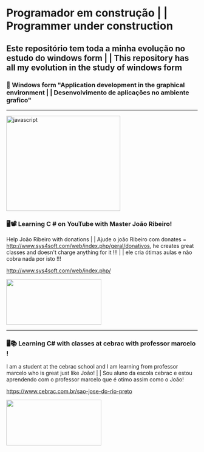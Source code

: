 # Programador em construção | | Programmer under construction
## Este repositório tem toda a minha evolução no estudo do windows form | | This repository has all my evolution in the study of windows form
### 📝 Windows form "Application development in the graphical environment | | Desenvolvimento de aplicações no ambiente grafico"
---------------------------------------------------------------------------------------------------------------------------------------------------------


<img src="https://user-images.githubusercontent.com/70340981/94454234-00785c00-0188-11eb-886c-72a5c7b14d11.gif" alt="javascript" width="300" height="250"/>








### 🖥📽 Learning C # on YouTube with Master João Ribeiro!


Help João Ribeiro with donations | | Ajude o joão Ribeiro com donates = http://www.sys4soft.com/web/index.php/geral/donativos, he creates great classes and doesn't charge anything for it !!! | |  ele cria ótimas aulas e não cobra nada por isto !!!

http://www.sys4soft.com/web/index.php/


<img src="https://user-images.githubusercontent.com/70340981/93710679-e652d400-fb1e-11ea-9fb9-582eaaa4f9bf.png" width="250" height="120"/>


---------------------------------------------------------------------------------------------------------------------------------------------------------



### 🖥📚 Learning C# with classes at cebrac with professor marcelo !

I am a student at the cebrac school and I am learning from professor marcelo who is great just like João! | | Sou aluno da escola cebrac e estou aprendendo com o professor marcelo que é otimo assim como o João!


https://www.cebrac.com.br/sao-jose-do-rio-preto



<img src="https://user-images.githubusercontent.com/70340981/93710706-08e4ed00-fb1f-11ea-8154-d486c6b22f8a.png" width="250" height="120"/>



